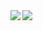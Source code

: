 <a href="https://github.com/anuraghazra/github-readme-stats">
  <img align="left" src="https://github-readme-stats.vercel.app/api?username=syuji-higa&count_private=true&show_icons=true" />
</a>
<a href="https://github.com/anuraghazra/github-readme-stats">
  <img align="left" src="https://github-readme-stats.vercel.app/api/top-langs/?username=syuji-higa" />
</a>
